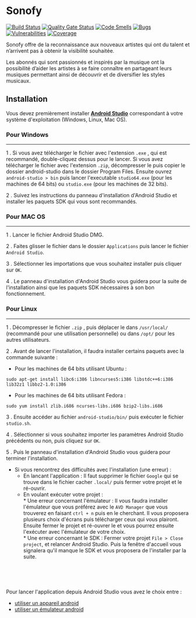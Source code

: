 # Sonofy

[![Build Status](https://travis-ci.com/SefkanTas/Sonofy.svg?branch=master)](https://travis-ci.org/SefkanTas/Sonofy) [![Quality Gate Status](https://sonarcloud.io/api/project_badges/measure?project=SefkanTas_Sonofy&metric=alert_status)](https://sonarcloud.io/dashboard?id=SefkanTas_Sonofy) [![Code Smells](https://sonarcloud.io/api/project_badges/measure?project=SefkanTas_Sonofy&metric=code_smells)](https://sonarcloud.io/dashboard?id=SefkanTas_Sonofy) [![Bugs](https://sonarcloud.io/api/project_badges/measure?project=SefkanTas_Sonofy&metric=bugs)](https://sonarcloud.io/dashboard?id=SefkanTas_Sonofy) [![Vulnerabilities](https://sonarcloud.io/api/project_badges/measure?project=SefkanTas_Sonofy&metric=vulnerabilities)](https://sonarcloud.io/dashboard?id=SefkanTas_Sonofy)  [![Coverage](https://sonarcloud.io/api/project_badges/measure?project=SefkanTas_Sonofy&metric=coverage)](https://sonarcloud.io/dashboard?id=SefkanTas_Sonofy)

Sonofy offre de la reconnaissance aux nouveaux artistes qui ont du talent et n’arrivent pas à obtenir la visibilité souhaitée.

Les abonnés qui sont passionnés et inspirés par la musique ont la possibilité d’aider les artistes à se faire connaître en partageant leurs musiques permettant ainsi de découvrir et de diversifier les styles musicaux.


## Installation
Vous devez premièrement installer [**Android Studio**](https://developer.android.com/studio) correspondant à votre système d'exploitation (Windows, Linux, Mac OS).


### Pour Windows
---
1 . Si vous avez télécharger le fichier avec l'extension ```.exe``` , qui est recommandé, double-cliquez dessus pour le lancer.
    Si vous avez télécharger le fichier avec l'extension ```.zip```, décompresser le puis copier le dossier android-studio dans le dossier Program Files. Ensuite 
    ouvrez            
    ```android-studio > bin``` puis lancer l'executable ```studio64.exe``` (pour les machines de 64 bits) ou ```studio.exe``` (pour les machines de 32 bits).

2 . Suivez les instructions du panneau d'installation d'Android Studio et installer les paquets SDK qui vous sont recommandés. 


### Pour MAC OS
---
1 . Lancer le fichier Android Studio DMG.

2 . Faites glisser le fichier dans le dossier ```Applications``` puis lancer le fichier ```Android Studio```.

3 . Sélectionner les importations que vous souhaitez installer puis cliquer sur ```OK```.

4 . Le panneau d'installation d'Android Studio vous guidera pour la suite de l'installation ainsi que les paquets SDK nécessaires à son bon fonctionnement. 



### Pour Linux
---
1 . Décompresser le fichier ```.zip``` , puis déplacer le dans ```/usr/local/``` (recommandé pour une utilisation personnelle) ou dans ```/opt/``` pour les autres 
    utilisateurs.

2 . Avant de lancer l'installation, il faudra installer certains paquets avec la commande suivante : 

 * Pour les machines de 64 bits utilisant Ubuntu :
 
```
sudo apt-get install libc6:i386 libncurses5:i386 libstdc++6:i386 lib32z1 libbz2-1.0:i386

```

 * Pour les machines de 64 bits utilisant Fedora :

```
sudo yum install zlib.i686 ncurses-libs.i686 bzip2-libs.i686

```

3 . Ensuite accéder au fichier ```android-studio/bin/``` puis exécuter le fichier ```studio.sh```.

4 . Sélectionner si vous souhaitez importer les paramètres Android Studio précédents ou non, puis cliquez sur ```OK```.

5 . Puis le panneau d'installation d'Android Studio vous guidera pour terminer l'installation.

* Si vous rencontrez des difficultés avec l'installation (une erreur) :
   - En lancant l'application : Il faut supprimer le fichier ```Google``` qui se trouve dans le fichier cacher ```.local/``` puis fermer votre projet et le ré-ouvrir.
   - En voulant exécuter votre projet :  
                                          * Une erreur concernant l'émulateur : Il vous faudra installer l'émulateur que vous préférez avec le ```AVD Manager``` 
                                           que vous trouverez en faisant ```ctrl + n``` puis en le cherchant. Il vous proposera plusieurs choix d'écrans puis 
                                           télécharger ceux qui vous plairont. Ensuite fermer le projet et ré-ouvrer le et vous pourrez ensuite l'exécuter avec 
                                           l'émulateur de votre choix.</br>
                                          * Une erreur concernant le SDK : Fermer votre projet ```File > Close project```, et relancer Android Studio. Puis la 
                                           fenêtre d'accueil vous signalera qu'il manque le SDK et vous proposera de l'installer par la suite.



</br>
</br>
</br>

Pour lancer l'application depuis Android Studio vous avez le choix entre :
- [utiliser un appareil android](https://developer.android.com/studio/run/device)
- [utiliser un émulateur android](https://developer.android.com/studio/run/emulator)
